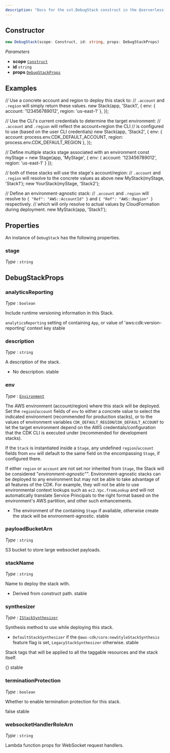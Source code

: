 ```yaml
---
description: "Docs for the sst.DebugStack construct in the @serverless-stack/resources package"
---
```



## Constructor
```ts
new DebugStack(scope: Construct, id: string, props: DebugStackProps)
```
_Parameters_
- __scope__ [`Construct`](https://docs.aws.amazon.com/cdk/api/v2/docs/constructs.Construct.html)
- __id__ `string`
- __props__ [`DebugStackProps`](#debugstackprops)
## Examples


// Use a concrete account and region to deploy this stack to:
// `.account` and `.region` will simply return these values.
new Stack(app, 'Stack1', {
  env: {
    account: '123456789012',
    region: 'us-east-1'
  },
});

// Use the CLI's current credentials to determine the target environment:
// `.account` and `.region` will reflect the account+region the CLI
// is configured to use (based on the user CLI credentials)
new Stack(app, 'Stack2', {
  env: {
    account: process.env.CDK_DEFAULT_ACCOUNT,
    region: process.env.CDK_DEFAULT_REGION
  },
});

// Define multiple stacks stage associated with an environment
const myStage = new Stage(app, 'MyStage', {
  env: {
    account: '123456789012',
    region: 'us-east-1'
  }
});

// both of these stacks will use the stage's account/region:
// `.account` and `.region` will resolve to the concrete values as above
new MyStack(myStage, 'Stack1');
new YourStack(myStage, 'Stack2');

// Define an environment-agnostic stack:
// `.account` and `.region` will resolve to `{ "Ref": "AWS::AccountId" }` and `{ "Ref": "AWS::Region" }` respectively.
// which will only resolve to actual values by CloudFormation during deployment.
new MyStack(app, 'Stack1');

## Properties
An instance of `DebugStack` has the following properties.
### stage

_Type_ : `string`

## DebugStackProps
### analyticsReporting

_Type_ : `boolean`

Include runtime versioning information in this Stack.

`analyticsReporting` setting of containing `App`, or value of
'aws:cdk:version-reporting' context key
stable

### description

_Type_ : `string`

A description of the stack.

- No description.
stable

### env

_Type_ : [`Environment`](https://docs.aws.amazon.com/cdk/api/v2/docs/aws-cdk-lib.Environment.html)

The AWS environment (account/region) where this stack will be deployed.
Set the `region`/`account` fields of `env` to either a concrete value to
select the indicated environment (recommended for production stacks), or to
the values of environment variables
`CDK_DEFAULT_REGION`/`CDK_DEFAULT_ACCOUNT` to let the target environment
depend on the AWS credentials/configuration that the CDK CLI is executed
under (recommended for development stacks).

If the `Stack` is instantiated inside a `Stage`, any undefined
`region`/`account` fields from `env` will default to the same field on the
encompassing `Stage`, if configured there.

If either `region` or `account` are not set nor inherited from `Stage`, the
Stack will be considered "*environment-agnostic*"". Environment-agnostic
stacks can be deployed to any environment but may not be able to take
advantage of all features of the CDK. For example, they will not be able to
use environmental context lookups such as `ec2.Vpc.fromLookup` and will not
automatically translate Service Principals to the right format based on the
environment's AWS partition, and other such enhancements.

- The environment of the containing `Stage` if available,
otherwise create the stack will be environment-agnostic.
stable
### payloadBucketArn

_Type_ : `string`

S3 bucket to store large websocket payloads.

### stackName

_Type_ : `string`

Name to deploy the stack with.

- Derived from construct path.
stable

### synthesizer

_Type_ : [`IStackSynthesizer`](https://docs.aws.amazon.com/cdk/api/v2/docs/aws-cdk-lib.IStackSynthesizer.html)

Synthesis method to use while deploying this stack.

- `DefaultStackSynthesizer` if the `@aws-cdk/core:newStyleStackSynthesis` feature flag
is set, `LegacyStackSynthesizer` otherwise.
stable




Stack tags that will be applied to all the taggable resources and the stack itself.

{}
stable

### terminationProtection

_Type_ : `boolean`

Whether to enable termination protection for this stack.

false
stable

### websocketHandlerRoleArn

_Type_ : `string`

Lambda function props for WebSocket request handlers.
